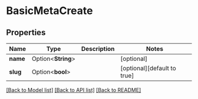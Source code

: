# BasicMetaCreate

## Properties

Name | Type | Description | Notes
------------ | ------------- | ------------- | -------------
**name** | Option<**String**> |  | [optional]
**slug** | Option<**bool**> |  | [optional][default to true]

[[Back to Model list]](../README.md#documentation-for-models) [[Back to API list]](../README.md#documentation-for-api-endpoints) [[Back to README]](../README.md)


